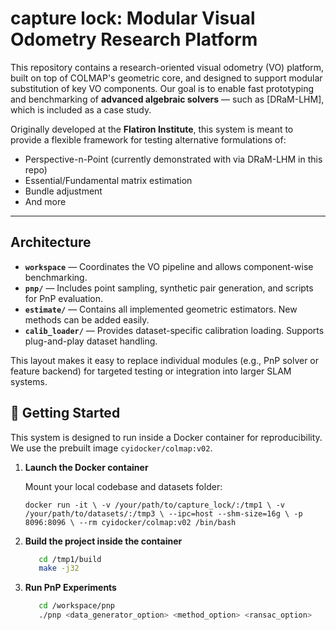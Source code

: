 # capture lock: Modular Visual Odometry Research Platform

This repository contains a research-oriented visual odometry (VO) platform, built on top of COLMAP's geometric core, and designed to support modular substitution of key VO components. Our goal is to enable fast prototyping and benchmarking of **advanced algebraic solvers** — such as [DRaM-LHM], which is included as a case study.

Originally developed at the **Flatiron Institute**, this system is meant to provide a flexible framework for testing alternative formulations of:
- Perspective-n-Point (currently demonstrated with via DRaM-LHM in this repo)
- Essential/Fundamental matrix estimation
- Bundle adjustment
- And more

---

## Architecture
- **`workspace`** — Coordinates the VO pipeline and allows component-wise benchmarking.
- **`pnp/`** — Includes point sampling, synthetic pair generation, and scripts for PnP evaluation.
- **`estimate/`** — Contains all implemented geometric estimators. New methods can be added easily.
- **`calib_loader/`** — Provides dataset-specific calibration loading. Supports plug-and-play dataset handling.

This layout makes it easy to replace individual modules (e.g., PnP solver or feature backend) for targeted testing or integration into larger SLAM systems.

## 🚀 Getting Started

This system is designed to run inside a Docker container for reproducibility. We use the prebuilt image `cyidocker/colmap:v02`.

1. **Launch the Docker container**

   Mount your local codebase and datasets folder:
   
   `docker run -it \
     -v /your/path/to/capture_lock/:/tmp1 \
     -v /your/path/to/datasets/:/tmp3 \
     --ipc=host --shm-size=16g \
     -p 8096:8096 \
     --rm cyidocker/colmap:v02 /bin/bash`
2. **Build the project inside the container**
   ```bash
      cd /tmp1/build
      make -j32
   ```

3. **Run PnP Experiments**
   ```bash
      cd /workspace/pnp
      ./pnp <data_generator_option> <method_option> <ransac_option>
   ```









